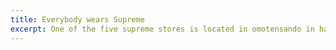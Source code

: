 ```yaml
---
title: Everybody wears Supreme
excerpt: One of the five supreme stores is located in omotensando in harajuku, Tokyo, and this store is a smaller one in Tokyo comparing with the other one in Shibuya.
---
```

